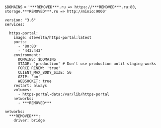 `$DOMAINS` = `'***REMOVED***.ru => https://***REMOVED***.ru:80, storage.***REMOVED***.ru => http://minio:9000'`

```
version: "3.6"
services:

  https-portal:
    image: steveltn/https-portal:latest
    ports:
      - '80:80'
      - '443:443'
    environment:
      DOMAINS: $DOMAINS
      STAGE: 'production' # Don't use production until staging works
      FORCE_RENEW: 'true'
      CLIENT_MAX_BODY_SIZE: 5G
      GZIP: 'on'
      WEBSOCKET: true
    restart: always
    volumes: 
      - https-portal-data:/var/lib/https-portal
    networks:
      - ***REMOVED***

networks:
  ***REMOVED***:
    driver: bridge
```
